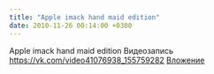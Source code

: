 ```yaml
---
title: "Apple imack hand maid edition"
date: 2010-11-26 00:14:00 +0300
---
```


Apple imack hand maid edition
Видеозапись
<a class="vk-attach" href="https://vk.com/video41076938_155759282">https://vk.com/video41076938_155759282</a>
<a class="vk-attach" href="https://vk.com/video41076938_155759282">Вложение</a>
